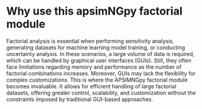 # Why use this apsimNGpy factorial module
Factorial analysis is essential when performing sensitivity analysis, generating datasets for machine learning model training, or conducting uncertainty analysis. In these scenarios, a large volume of data is required, which can be handled by graphical user interfaces (GUIs). Still, they often face limitations regarding memory and performance as the number of factorial combinations increases. Moreover, GUIs may lack the flexibility for complex customizations. This is where the APSIMNGpy factorial module becomes invaluable. It allows for efficient handling of large factorial datasets, offering greater control, scalability, and customization without the constraints imposed by traditional GUI-based approaches.